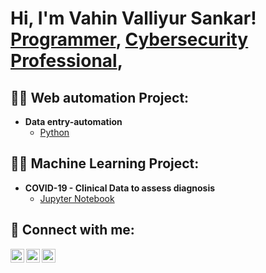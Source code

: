 <h1>Hi, I'm Vahin Valliyur Sankar! <br/><a href="https://github.com/joshmadakor1">Programmer</a>, <a href="https://www.linkedin.com/in/vahinsankar007/">Cybersecurity Professional</a>, 

<h2>👨‍💻 Web automation Project:</h2>

- <b>Data entry-automation</b>
  - [Python](https://github.com/vahin-git/data-automation)

<h2>👨‍💻 Machine Learning Project:</h2>

- <b>COVID-19 - Clinical Data to assess diagnosis</b>
  - [Jupyter Notebook](https://github.com/vahin-git/machine-learning-project/blob/main/ML_Group_10_Group_Project_Master.ipynb)

<h2> 🤳 Connect with me:</h2>

[<img align="left" alt="JoshMadakor | Twitter" width="22px" src="https://cdn.jsdelivr.net/npm/simple-icons@v3/icons/twitter.svg" />][twitter]
[<img align="left" alt="JoshMadakor | LinkedIn" width="22px" src="https://cdn.jsdelivr.net/npm/simple-icons@v3/icons/linkedin.svg" />][linkedin]
[<img align="left" alt="JoshMadakor | Instagram" width="22px" src="https://cdn.jsdelivr.net/npm/simple-icons@v3/icons/instagram.svg" />][instagram]

[twitter]: https://twitter.com/Vahin54101118
[instagram]: https://www.instagram.com/vahin_sankar/
[linkedin]: https://www.linkedin.com/in/vahinsankar007/
<!--
**joshmadakor1/joshmadakor1** is a ✨ _special_ ✨ repository because its `README.md` (this file) appears on your GitHub profile.

Here are some ideas to get you started:

- 🔭 I’m currently working on ...
- 🌱 I’m currently learning ...
- 👯 I’m looking to collaborate on ...
- 🤔 I’m looking for help with ...
- 💬 Ask me about ...
- 📫 How to reach me: ...
- 😄 Pronouns: ...
- ⚡ Fun fact: ...
-->
